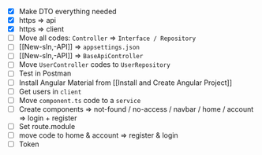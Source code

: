 - [x] Make DTO everything needed
- [x] https => api
- [x] https => client
- [ ] Move all codes: `Controller` => `Interface / Repository`
- [ ] [[New-sln,-API]] => `appsettings.json`
- [ ] [[New-sln,-API]] => `BaseApiController`
- [ ] Move `UserController` codes to `UserRepository`
- [ ] Test in Postman
- [ ] Install Angular Material from [[Install and Create Angular Project]]
- [ ] Get users in `client`
- [ ] Move `component.ts` code to a `service`
- [ ] Create components => not-found / no-access / navbar / home / account => login + register
- [ ] Set route.module
- [ ] move code to home & account => register & login
- [ ] Token